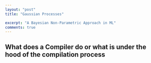 ```yaml
---
layout: "post"
title: "Gaussian Processes"

excerpt: "A Bayesian Non-Parametric Approach in ML"
comments: true
---
```


## What does a Compiler do or what is under the hood of the compilation process
